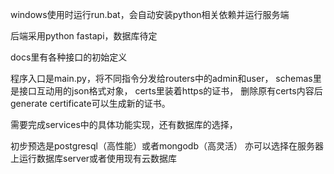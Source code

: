 windows使用时运行run.bat，会自动安装python相关依赖并运行服务端

后端采用python fastapi，数据库待定

docs里有各种接口的初始定义

程序入口是main.py，将不同指令分发给routers中的admin和user，
schemas里是接口互动用的json格式对象，
certs里装着https的证书，
删除原有certs内容后generate certificate可以生成新的证书。

需要完成services中的具体功能实现，还有数据库的选择，

初步预选是postgresql（高性能）或者mongodb（高灵活）
亦可以选择在服务器上运行数据库server或者使用现有云数据库